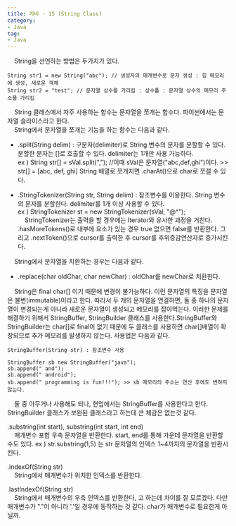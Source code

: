 ```yaml
---
title: 자바 - 15 (String Class)
category:
- Java
tag:
- Java
---
```


&nbsp;&nbsp;&nbsp;&nbsp;String을 선언하는 방법은 두가지가 있다.

    String str1 = new String("abc"); // 생성자의 매개변수로 문자 생성 : 힙 메모리에 생성, 새로운 객체
    String str2 = "test"; // 문자열 상수를 가리킴 : 상수풀 : 문자열 상수의 메모리 주소를 가리킴

&nbsp;&nbsp;&nbsp;&nbsp;String 클래스에서 자주 사용하는 함수는 문자열을 쪼개는 함수다. 파이썬에서는 문자열 슬라이스라고 한다.    
&nbsp;&nbsp;&nbsp;&nbsp;String에서 문자열을 쪼개는 기능을 하는 함수는 다음과 같다.

 - .split(String delim) : 구분자(delimiter)로 String 변수의 문자를 분할할 수 있다. 분할한 문자는 []로 호출할 수 있다. delimiter는 1개만 사용 가능하다.  
 ex ) String str[] = sVal.split(","); //이때 sVal은 문자열("abc,def,ghi")이다. >> str[] = [abc, def, ghi]
 String 배열로 쪼개지면 .charAt()으로 char로 쪼갤 수 있다.

 - .StringTokenizer(String str, String delim) : 참조변수를 이용한다. String 변수의 문자를 분할한다. delimiter를 1개 이상 사용할 수 있다.    
 ex ) StringTokenizer st = new StringTokenizer(sVal, "@^");     
  &nbsp;&nbsp;&nbsp;&nbsp;StringTokenizer는 출력을 할 경우에는 Iterator와 유사한 과정을 거친다. .hasMoreTokens()로 내부에 요소가 있는 경우 true 없으면 false를 반환한다. 그리고 .nextToken()으로 cursor를 출력한 후 cursor를 후위증감연산자로 증가시킨다.    

&nbsp;&nbsp;&nbsp;&nbsp;String에서 문자열을 치환하는 경우는 다음과 같다.

  - .replace(char oldChar, char newChar) : oldChar를 newChar로 치환한다.

&nbsp;&nbsp;&nbsp;&nbsp;String은 final char[] 이기 때문에 변경이 불가능하다. 이런 문자열의 특징을 문자열은 불변(immutable)이라고 한다. 따라서 두 개의 문자열을 연결하면, 둘 중 하나의 문자열이 변경되는게 아니라 새로운 문자열이 생성되고 메모리를 잡아먹는다. 이러한 문제를 해결하기 위해서 StringBuffer, StringBuilder 클래스를 사용한다.StringBuffer와 StringBuilder는 char[]로 final이 없기 때문에 두 클래스를 사용하면 char[]배열이 확장되므로 추가 메모리를 발생하지 않는다. 사용법은 다음과 같다.    

    StringBuffer(String str) : 참조변수 사용

    StringBuffer sb new StringBuffer("java");
    sb.append(" and");
    sb.append(" android");
    sb.append(" programming is fun!!!"); >> sb 메모리의 주소는 연산 후에도 변하지 않는다.

 &nbsp;&nbsp;&nbsp;&nbsp;둘 중 아무거나 사용해도 되나, 현업에서는 StringBuffer를 사용한다고 한다. StringBuilder 클래스가 보완된 클래스라고 하는데 큰 체감은 없는것 같다.

 .substring(int start), substring(int start, int end)   
 &nbsp;&nbsp;&nbsp;&nbsp;매개변수 포함 우측 문자열을 반환한다. start, end를 통해 가운데 문자열을 반환할 수도 있다.
ex ) str.substring(1,5) 는 str 문자열의 인덱스 1~4까지의 문자열을 반환시킨다.

 .indexOf(String str)   
 &nbsp;&nbsp;&nbsp;&nbsp;String에서 매개변수가 위치한 인덱스를 반환한다.

.lastIndexOf(String str)   
&nbsp;&nbsp;&nbsp;&nbsp;String에서 매개변수의 우측 인덱스를 반환한다, 고 하는데 차이를 잘 모르겠다. 다만 매개변수가 "."이 아니라 '.'일 경우에 동작하는 것 같다. char가 매개변수로 필요한게 아닐까.

